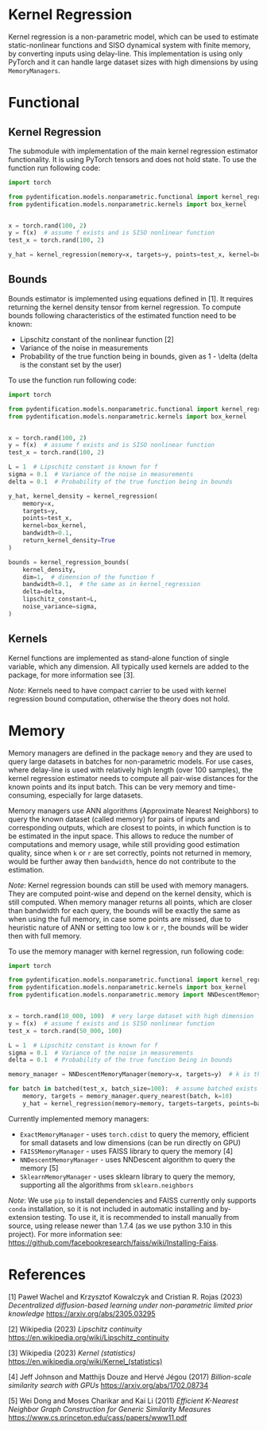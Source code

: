 # Kernel Regression

Kernel regression is a non-parametric model, which can be used to estimate static-nonlinear functions and SISO dynamical
system with finite memory, by converting inputs using delay-line. This implementation is using only PyTorch and it can
handle large dataset sizes with high dimensions by using `MemoryManagers`.

# Functional

## Kernel Regression

The submodule with implementation of the main kernel regression estimator functionality. It is using PyTorch tensors
and does not hold state. To use the function run following code:

```python
import torch

from pydentification.models.nonparametric.functional import kernel_regression
from pydentification.models.nonparametric.kernels import box_kernel


x = torch.rand(100, 2)
y = f(x)  # assume f exists and is SISO nonlinear function
test_x = torch.rand(100, 2)

y_hat = kernel_regression(memory=x, targets=y, points=test_x, kernel=box_kernel, bandwidth=0.1)
```

## Bounds

Bounds estimator is implemented using equations defined in [1]. It requires returning the kernel density tensor from
kernel regression. To compute bounds following characteristics of the estimated function need to be known:
* Lipschitz constant of the nonlinear function [2]
* Variance of the noise in measurements
* Probability of the true function being in bounds, given as 1 - \delta (delta is the constant set by the user)

To use the function run following code:

```python
import torch

from pydentification.models.nonparametric.functional import kernel_regression, kernel_regression_bounds
from pydentification.models.nonparametric.kernels import box_kernel


x = torch.rand(100, 2)
y = f(x)  # assume f exists and is SISO nonlinear function
test_x = torch.rand(100, 2)

L = 1  # Lipschitz constant is known for f
sigma = 0.1  # Variance of the noise in measurements
delta = 0.1  # Probability of the true function being in bounds

y_hat, kernel_density = kernel_regression(
    memory=x,
    targets=y,
    points=test_x,
    kernel=box_kernel,
    bandwidth=0.1,
    return_kernel_density=True
)

bounds = kernel_regression_bounds(
    kernel_density,
    dim=1,  # dimension of the function f
    bandwidth=0.1,  # the same as in kernel_regression
    delta=delta,
    lipschitz_constant=L,
    noise_variance=sigma,
)
```

## Kernels

Kernel functions are implemented as stand-alone function of single variable, which any dimension. All typically used
kernels are added to the package, for more information see [3].

*Note*: Kernels need to have compact carrier to be used with kernel regression bound computation, otherwise the theory
does not hold.

# Memory

Memory managers are defined in the package `memory` and they are used to query large datasets in batches for
non-parametric models. For use cases, where delay-line is used with relatively high length (over 100 samples), the 
kernel regression estimator needs to compute all pair-wise distances for the known points and its input batch. This can
be very memory and time-consuming, especially for large datasets. 

Memory managers use ANN algorithms (Approximate Nearest Neighbors) to query the known dataset (called memory) for pairs
of inputs and corresponding outputs, which are closest to points, in which function is to be estimated in the input 
space. This allows to reduce the number of computations and memory usage, while still providing good estimation quality,
since when `k` or `r` are set correctly, points not returned in memory, would be further away then `bandwidth`, hence
do not contribute to the estimation.

*Note*: Kernel regression bounds can still be used with memory managers. They are computed point-wise and depend on the
kernel density, which is still computed. When memory manager returns all points, which are closer than bandwidth for
each query, the bounds will be exactly the same as when using the full memory, in case some points are missed, due to
heuristic nature of ANN or setting too low `k` or `r`, the bounds will be wider then with full memory.

To use the memory manager with kernel regression, run following code:

```python
import torch

from pydentification.models.nonparametric.functional import kernel_regression
from pydentification.models.nonparametric.kernels import box_kernel
from pydentification.models.nonparametric.memory import NNDescentMemoryManager


x = torch.rand(10_000, 100)  # very large dataset with high dimension
y = f(x)  # assume f exists and is SISO nonlinear function
test_x = torch.rand(50_000, 100)

L = 1  # Lipschitz constant is known for f
sigma = 0.1  # Variance of the noise in measurements
delta = 0.1  # Probability of the true function being in bounds

memory_manager = NNDescentMemoryManager(memory=x, targets=y)  # k is the number of neighbors to return

for batch in batched(test_x, batch_size=100):  # assume batched exists
    memory, targets = memory_manager.query_nearest(batch, k=10)
    y_hat = kernel_regression(memory=memory, targets=targets, points=batch, kernel=box_kernel, bandwidth=0.1)
```

Currently implemented memory managers:
* `ExactMemoryManager` - uses `torch.cdist` to query the memory, efficient for small datasets and low dimensions (can be run directly on GPU)
* `FAISSMemoryManager` - uses FAISS library to query the memory [4]
* `NNDescentMemoryManager` - uses NNDescent algorithm to query the memory [5]
* `SklearnMemoryManager` - uses sklearn library to query the memory, supporting all the algorithms from `sklearn.neighbors`

*Note*: We use `pip` to install dependencies and FAISS currently only supports `conda` installation, so it is not
included in automatic installing and by-extension testing. To use it, it is recommended to install manually from source,
using release newer than 1.7.4 (as we use python 3.10 in this project). For more information see: https://github.com/facebookresearch/faiss/wiki/Installing-Faiss.

# References

<a id="1">[1]</a> 
Paweł Wachel and Krzysztof Kowalczyk and Cristian R. Rojas (2023)
*Decentralized diffusion-based learning under non-parametric limited prior knowledge*
https://arxiv.org/abs/2305.03295

<a id="2">[2]</a>
Wikipedia (2023)
*Lipschitz continuity*
https://en.wikipedia.org/wiki/Lipschitz_continuity

<a id="3">[3]</a>
Wikipedia (2023)
*Kernel (statistics)*
https://en.wikipedia.org/wiki/Kernel_(statistics)

<a id="4">[4]</a>
Jeff Johnson and Matthijs Douze and Hervé Jégou (2017)
*Billion-scale similarity search with GPUs*
https://arxiv.org/abs/1702.08734

<a id="4">[5]</a>
Wei Dong and Moses Charikar and Kai Li (2011)
*Efficient K-Nearest Neighbor Graph Construction for Generic Similarity Measures*
https://www.cs.princeton.edu/cass/papers/www11.pdf
